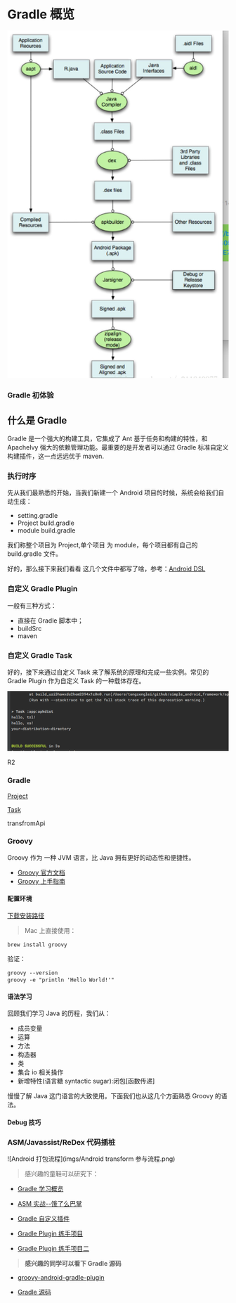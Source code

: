 # Gradle 概览




![Android 打包流程](imgs/Android打包流程.jpeg)



### Gradle 初体验



## 什么是 Gradle

Gradle 是一个强大的构建工具，它集成了 Ant 基于任务和构建的特性，和 ApacheIvy 强大的依赖管理功能。最重要的是开发者可以通过 Gradle 标准自定义构建插件，这一点远远优于 maven.

### 执行时序


先从我们最熟悉的开始，当我们新建一个 Android 项目的时候，系统会给我们自动生成：

 - setting.gradle
 - Project build.gradle
 - module build.gradle
 
 
 我们称整个项目为 Project,单个项目 为 module，每个项目都有自己的build.gradle 文件。
 
 
好的，那么接下来我们看看 这几个文件中都写了啥，参考：[Android DSL](http://google.github.io/android-gradle-dsl/current/index.html)













### 自定义 Gradle Plugin 



[](https://docs.gradle.org/current/userguide/custom_plugins.html)




一般有三种方式：

- 直接在 Gradle 脚本中；
- buildSrc
- maven








### 自定义 Gradle Task

好的，接下来通过自定义 Task 来了解系统的原理和完成一些实例。常见的 Gradle Plugin 作为自定义 Task 的一种载体存在。



![Android 打包流程](imgs/gradlepluginHelloworld.png)





R2







### Gradle 




[Project](https://docs.gradle.org/current/javadoc/org/gradle/api/Project.html)

[Task](https://docs.gradle.org/current/javadoc/org/gradle/api/Task.html)

transfromApi


### Groovy


Groovy 作为 一种 JVM 语言，比 Java 拥有更好的动态性和便捷性。


- [Groovy 官方文档](http://docs.groovy-lang.org/)
- [Groovy 上手指南](https://www.w3cschool.cn/groovy/groovy_methods.html)


#### 配置环境


[下载安装路径](http://groovy-lang.org/download.html#osinstall)

> Mac 上直接使用：
```
brew install groovy
```


验证：


```
groovy --version
groovy -e "println 'Hello World!'"
```


#### 语法学习

回顾我们学习 Java 的历程，我们从：


- 成员变量
- 运算
- 方法
- 构造器
- 类
- 集合 io 相关操作
- 新增特性(语言糖 syntactic sugar):闭包[函数传递]


慢慢了解 Java 这门语言的大致使用。下面我们也从这几个方面熟悉 Groovy 的语法。



#### Debug 技巧



















### ASM/Javassist/ReDex 代码插桩

![Android 打包流程](imgs/Android transform 参与流程.png)
 
 
 
 
 
 
 
> 感兴趣的童鞋可以研究下：
 
 - [Gradle 学习概览](https://blog.csdn.net/singwhatiwanna/article/details/78797506)
 
-  [ASM 实战--饿了么巴掌](http://www.wangyuwei.me/archives/)
 
- [Gradle 自定义插件](https://blog.csdn.net/eclipsexys/article/details/50973205)

- [Gradle Plugin 练手项目](https://github.com/JeasonWong/R2Assistant)

- [Gradle Plugin 练手项目二](https://github.com/android-notes/TinyPngPlugin) 
 
 
> **感兴趣的同学可以看下 Gradle 源码**
 
-  [groovy-android-gradle-plugin](https://github.com/groovy/groovy-android-gradle-plugin)
 
-  [Gradle 源码](https://android.googlesource.com/platform/tools/base/+/gradle_3.1.2)




 



